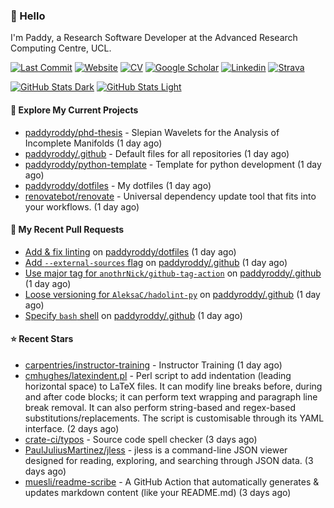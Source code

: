 ### 👋 Hello

I'm Paddy, a Research Software Developer at the Advanced Research Computing
Centre, UCL.

[![Last Commit](https://img.shields.io/github/last-commit/paddyroddy/paddyroddy/main?label=updated)](https://github.com/paddyroddy)
[![Website](https://img.shields.io/badge/GitHub%20Pages-222?logo=githubpages&logoColor=fff&style=for-the-badge&style=flat)](https://paddyroddy.github.io)
[![CV](https://img.shields.io/badge/CV-PDF-pink.svg)](https://paddyroddy.github.io/cv)
[![Google Scholar](https://img.shields.io/badge/Google%20Scholar-4285F4?logo=googlescholar&logoColor=fff&style=for-the-badge&style=flat)](https://scholar.google.com/citations?user=OFigHUwAAAAJ)
[![Linkedin](https://img.shields.io/badge/LinkedIn-0A66C2?logo=linkedin&logoColor=fff&style=for-the-badge&style=flat)](https://www.linkedin.com/in/patrickjamesroddy)
[![Strava](https://img.shields.io/badge/Strava-FC4C02?style=for-the-badge&logo=strava&logoColor=white&style=flat)](https://www.strava.com/athletes/patrick_roddy)

[![GitHub Stats Dark](https://github-readme-stats-paddyroddy.vercel.app/api?username=paddyroddy&disable_animations=true&hide_border=true&hide_title=true&include_all_commits=true&rank_icon=github&show=prs_merged,reviews&show_icons=true&theme=tokyonight)](https://github.com/paddyroddy/paddyroddy#gh-dark-mode-only)
[![GitHub Stats Light](https://github-readme-stats-paddyroddy.vercel.app/api?username=paddyroddy&disable_animations=true&hide_border=true&hide_title=true&include_all_commits=true&rank_icon=github&show=prs_merged,reviews&show_icons=true&theme=default)](https://github.com/paddyroddy/paddyroddy#gh-light-mode-only)

#### 👷 Explore My Current Projects

- [paddyroddy/phd-thesis](https://github.com/paddyroddy/phd-thesis) - Slepian Wavelets for the Analysis of Incomplete Manifolds
  (1 day ago)
- [paddyroddy/.github](https://github.com/paddyroddy/.github) - Default files for all repositories
  (1 day ago)
- [paddyroddy/python-template](https://github.com/paddyroddy/python-template) - Template for python development
  (1 day ago)
- [paddyroddy/dotfiles](https://github.com/paddyroddy/dotfiles) - My dotfiles
  (1 day ago)
- [renovatebot/renovate](https://github.com/renovatebot/renovate) - Universal dependency update tool that fits into your workflows.
  (1 day ago)

#### 🔨 My Recent Pull Requests

- [Add &amp; fix linting](https://github.com/paddyroddy/dotfiles/pull/24) on [paddyroddy/dotfiles](https://github.com/paddyroddy/dotfiles)
  (1 day ago)
- [Add `--external-sources` flag](https://github.com/paddyroddy/.github/pull/172) on [paddyroddy/.github](https://github.com/paddyroddy/.github)
  (1 day ago)
- [Use major tag for `anothrNick/github-tag-action`](https://github.com/paddyroddy/.github/pull/171) on [paddyroddy/.github](https://github.com/paddyroddy/.github)
  (1 day ago)
- [Loose versioning for `AleksaC/hadolint-py`](https://github.com/paddyroddy/.github/pull/170) on [paddyroddy/.github](https://github.com/paddyroddy/.github)
  (1 day ago)
- [Specify `bash` shell](https://github.com/paddyroddy/.github/pull/169) on [paddyroddy/.github](https://github.com/paddyroddy/.github)
  (1 day ago)

#### ⭐ Recent Stars

- [carpentries/instructor-training](https://github.com/carpentries/instructor-training) - Instructor Training
  (1 day ago)
- [cmhughes/latexindent.pl](https://github.com/cmhughes/latexindent.pl) - Perl script to add indentation (leading horizontal space) to LaTeX files. It can modify line breaks before, during and after code blocks; it can perform text wrapping and paragraph line break removal. It can also perform string-based and regex-based substitutions/replacements. The script is customisable through its YAML interface.
  (2 days ago)
- [crate-ci/typos](https://github.com/crate-ci/typos) - Source code spell checker
  (3 days ago)
- [PaulJuliusMartinez/jless](https://github.com/PaulJuliusMartinez/jless) - jless is a command-line JSON viewer designed for reading, exploring, and searching through JSON data.
  (3 days ago)
- [muesli/readme-scribe](https://github.com/muesli/readme-scribe) - A GitHub Action that automatically generates &amp; updates markdown content (like your README.md)
  (3 days ago)
